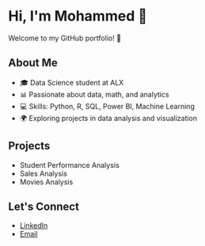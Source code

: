 # Hi, I'm Mohammed 👋

Welcome to my GitHub portfolio! 🚀

## About Me
- 🎓 Data Science student at ALX
- 📊 Passionate about data, math, and analytics
- 💻 Skills: Python, R, SQL, Power BI, Machine Learning
- 🌍 Exploring projects in data analysis and visualization

## Projects
- Student Performance Analysis
- Sales Analysis
- Movies Analysis

## Let's Connect
- [LinkedIn](https://www.linkedin.com/in/mohamed-emad-460404237/)
- [Email](7moody432@gmail.com)
